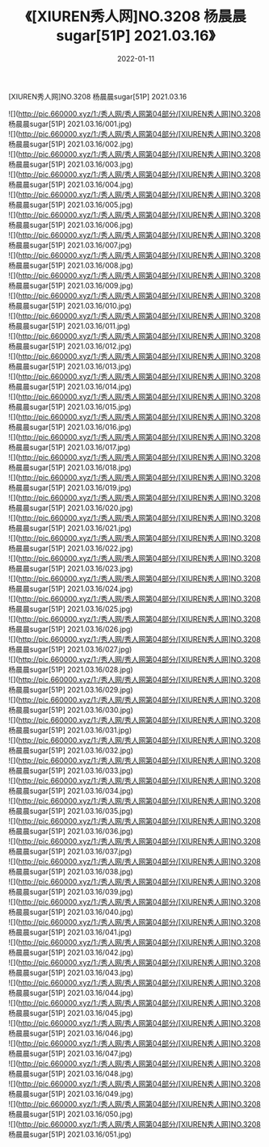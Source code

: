 ﻿---
layout: post
title:  《[XIUREN秀人网]NO.3208 杨晨晨sugar[51P] 2021.03.16》
date:   2022-01-11
img: http://pic.660000.xyz/1:/秀人网/秀人网第04部分/[XIUREN秀人网]NO.3208 杨晨晨sugar[51P] 2021.03.16/000.jpg
categories: [美女, 清纯, 唯美]
---

[XIUREN秀人网]NO.3208 杨晨晨sugar[51P] 2021.03.16

 ![](http://pic.660000.xyz/1:/秀人网/秀人网第04部分/[XIUREN秀人网]NO.3208 杨晨晨sugar[51P] 2021.03.16/001.jpg) <br>![](http://pic.660000.xyz/1:/秀人网/秀人网第04部分/[XIUREN秀人网]NO.3208 杨晨晨sugar[51P] 2021.03.16/002.jpg) <br>![](http://pic.660000.xyz/1:/秀人网/秀人网第04部分/[XIUREN秀人网]NO.3208 杨晨晨sugar[51P] 2021.03.16/003.jpg) <br>![](http://pic.660000.xyz/1:/秀人网/秀人网第04部分/[XIUREN秀人网]NO.3208 杨晨晨sugar[51P] 2021.03.16/004.jpg) <br>![](http://pic.660000.xyz/1:/秀人网/秀人网第04部分/[XIUREN秀人网]NO.3208 杨晨晨sugar[51P] 2021.03.16/005.jpg) <br>![](http://pic.660000.xyz/1:/秀人网/秀人网第04部分/[XIUREN秀人网]NO.3208 杨晨晨sugar[51P] 2021.03.16/006.jpg) <br>![](http://pic.660000.xyz/1:/秀人网/秀人网第04部分/[XIUREN秀人网]NO.3208 杨晨晨sugar[51P] 2021.03.16/007.jpg) <br>![](http://pic.660000.xyz/1:/秀人网/秀人网第04部分/[XIUREN秀人网]NO.3208 杨晨晨sugar[51P] 2021.03.16/008.jpg) <br>![](http://pic.660000.xyz/1:/秀人网/秀人网第04部分/[XIUREN秀人网]NO.3208 杨晨晨sugar[51P] 2021.03.16/009.jpg) <br>![](http://pic.660000.xyz/1:/秀人网/秀人网第04部分/[XIUREN秀人网]NO.3208 杨晨晨sugar[51P] 2021.03.16/010.jpg) <br>![](http://pic.660000.xyz/1:/秀人网/秀人网第04部分/[XIUREN秀人网]NO.3208 杨晨晨sugar[51P] 2021.03.16/011.jpg) <br>![](http://pic.660000.xyz/1:/秀人网/秀人网第04部分/[XIUREN秀人网]NO.3208 杨晨晨sugar[51P] 2021.03.16/012.jpg) <br>![](http://pic.660000.xyz/1:/秀人网/秀人网第04部分/[XIUREN秀人网]NO.3208 杨晨晨sugar[51P] 2021.03.16/013.jpg) <br>![](http://pic.660000.xyz/1:/秀人网/秀人网第04部分/[XIUREN秀人网]NO.3208 杨晨晨sugar[51P] 2021.03.16/014.jpg) <br>![](http://pic.660000.xyz/1:/秀人网/秀人网第04部分/[XIUREN秀人网]NO.3208 杨晨晨sugar[51P] 2021.03.16/015.jpg) <br>![](http://pic.660000.xyz/1:/秀人网/秀人网第04部分/[XIUREN秀人网]NO.3208 杨晨晨sugar[51P] 2021.03.16/016.jpg) <br>![](http://pic.660000.xyz/1:/秀人网/秀人网第04部分/[XIUREN秀人网]NO.3208 杨晨晨sugar[51P] 2021.03.16/017.jpg) <br>![](http://pic.660000.xyz/1:/秀人网/秀人网第04部分/[XIUREN秀人网]NO.3208 杨晨晨sugar[51P] 2021.03.16/018.jpg) <br>![](http://pic.660000.xyz/1:/秀人网/秀人网第04部分/[XIUREN秀人网]NO.3208 杨晨晨sugar[51P] 2021.03.16/019.jpg) <br>![](http://pic.660000.xyz/1:/秀人网/秀人网第04部分/[XIUREN秀人网]NO.3208 杨晨晨sugar[51P] 2021.03.16/020.jpg) <br>![](http://pic.660000.xyz/1:/秀人网/秀人网第04部分/[XIUREN秀人网]NO.3208 杨晨晨sugar[51P] 2021.03.16/021.jpg) <br>![](http://pic.660000.xyz/1:/秀人网/秀人网第04部分/[XIUREN秀人网]NO.3208 杨晨晨sugar[51P] 2021.03.16/022.jpg) <br>![](http://pic.660000.xyz/1:/秀人网/秀人网第04部分/[XIUREN秀人网]NO.3208 杨晨晨sugar[51P] 2021.03.16/023.jpg) <br>![](http://pic.660000.xyz/1:/秀人网/秀人网第04部分/[XIUREN秀人网]NO.3208 杨晨晨sugar[51P] 2021.03.16/024.jpg) <br>![](http://pic.660000.xyz/1:/秀人网/秀人网第04部分/[XIUREN秀人网]NO.3208 杨晨晨sugar[51P] 2021.03.16/025.jpg) <br>![](http://pic.660000.xyz/1:/秀人网/秀人网第04部分/[XIUREN秀人网]NO.3208 杨晨晨sugar[51P] 2021.03.16/026.jpg) <br>![](http://pic.660000.xyz/1:/秀人网/秀人网第04部分/[XIUREN秀人网]NO.3208 杨晨晨sugar[51P] 2021.03.16/027.jpg) <br>![](http://pic.660000.xyz/1:/秀人网/秀人网第04部分/[XIUREN秀人网]NO.3208 杨晨晨sugar[51P] 2021.03.16/028.jpg) <br>![](http://pic.660000.xyz/1:/秀人网/秀人网第04部分/[XIUREN秀人网]NO.3208 杨晨晨sugar[51P] 2021.03.16/029.jpg) <br>![](http://pic.660000.xyz/1:/秀人网/秀人网第04部分/[XIUREN秀人网]NO.3208 杨晨晨sugar[51P] 2021.03.16/030.jpg) <br>![](http://pic.660000.xyz/1:/秀人网/秀人网第04部分/[XIUREN秀人网]NO.3208 杨晨晨sugar[51P] 2021.03.16/031.jpg) <br>![](http://pic.660000.xyz/1:/秀人网/秀人网第04部分/[XIUREN秀人网]NO.3208 杨晨晨sugar[51P] 2021.03.16/032.jpg) <br>![](http://pic.660000.xyz/1:/秀人网/秀人网第04部分/[XIUREN秀人网]NO.3208 杨晨晨sugar[51P] 2021.03.16/033.jpg) <br>![](http://pic.660000.xyz/1:/秀人网/秀人网第04部分/[XIUREN秀人网]NO.3208 杨晨晨sugar[51P] 2021.03.16/034.jpg) <br>![](http://pic.660000.xyz/1:/秀人网/秀人网第04部分/[XIUREN秀人网]NO.3208 杨晨晨sugar[51P] 2021.03.16/035.jpg) <br>![](http://pic.660000.xyz/1:/秀人网/秀人网第04部分/[XIUREN秀人网]NO.3208 杨晨晨sugar[51P] 2021.03.16/036.jpg) <br>![](http://pic.660000.xyz/1:/秀人网/秀人网第04部分/[XIUREN秀人网]NO.3208 杨晨晨sugar[51P] 2021.03.16/037.jpg) <br>![](http://pic.660000.xyz/1:/秀人网/秀人网第04部分/[XIUREN秀人网]NO.3208 杨晨晨sugar[51P] 2021.03.16/038.jpg) <br>![](http://pic.660000.xyz/1:/秀人网/秀人网第04部分/[XIUREN秀人网]NO.3208 杨晨晨sugar[51P] 2021.03.16/039.jpg) <br>![](http://pic.660000.xyz/1:/秀人网/秀人网第04部分/[XIUREN秀人网]NO.3208 杨晨晨sugar[51P] 2021.03.16/040.jpg) <br>![](http://pic.660000.xyz/1:/秀人网/秀人网第04部分/[XIUREN秀人网]NO.3208 杨晨晨sugar[51P] 2021.03.16/041.jpg) <br>![](http://pic.660000.xyz/1:/秀人网/秀人网第04部分/[XIUREN秀人网]NO.3208 杨晨晨sugar[51P] 2021.03.16/042.jpg) <br>![](http://pic.660000.xyz/1:/秀人网/秀人网第04部分/[XIUREN秀人网]NO.3208 杨晨晨sugar[51P] 2021.03.16/043.jpg) <br>![](http://pic.660000.xyz/1:/秀人网/秀人网第04部分/[XIUREN秀人网]NO.3208 杨晨晨sugar[51P] 2021.03.16/044.jpg) <br>![](http://pic.660000.xyz/1:/秀人网/秀人网第04部分/[XIUREN秀人网]NO.3208 杨晨晨sugar[51P] 2021.03.16/045.jpg) <br>![](http://pic.660000.xyz/1:/秀人网/秀人网第04部分/[XIUREN秀人网]NO.3208 杨晨晨sugar[51P] 2021.03.16/046.jpg) <br>![](http://pic.660000.xyz/1:/秀人网/秀人网第04部分/[XIUREN秀人网]NO.3208 杨晨晨sugar[51P] 2021.03.16/047.jpg) <br>![](http://pic.660000.xyz/1:/秀人网/秀人网第04部分/[XIUREN秀人网]NO.3208 杨晨晨sugar[51P] 2021.03.16/048.jpg) <br>![](http://pic.660000.xyz/1:/秀人网/秀人网第04部分/[XIUREN秀人网]NO.3208 杨晨晨sugar[51P] 2021.03.16/049.jpg) <br>![](http://pic.660000.xyz/1:/秀人网/秀人网第04部分/[XIUREN秀人网]NO.3208 杨晨晨sugar[51P] 2021.03.16/050.jpg) <br>![](http://pic.660000.xyz/1:/秀人网/秀人网第04部分/[XIUREN秀人网]NO.3208 杨晨晨sugar[51P] 2021.03.16/051.jpg) <br>